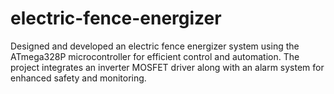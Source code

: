 # electric-fence-energizer
Designed and developed an electric fence energizer system using the ATmega328P microcontroller for efficient control and automation. The project integrates an inverter MOSFET driver along with an alarm system for enhanced safety and monitoring.
